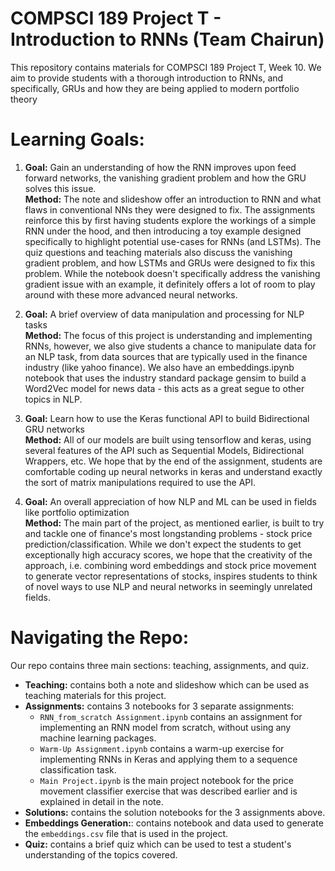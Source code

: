 # COMPSCI 189 Project T - Introduction to RNNs (Team Chairun) 
This repository contains materials for COMPSCI 189 Project T, Week 10. We aim to provide students with a thorough introduction to RNNs, and specifically, GRUs and how they are being applied to modern portfolio theory

# Learning Goals: 
1) **Goal:** Gain an understanding of how the RNN improves upon feed forward networks, the vanishing gradient problem and how the GRU solves this issue. <br>
   **Method:** The note and slideshow offer an introduction to RNN and what flaws in conventional NNs they were designed to fix. The assignments reinforce this by first having students explore the workings of a simple RNN under the hood, and then introducing a toy example designed specifically to highlight potential use-cases for RNNs (and LSTMs). The quiz questions and teaching materials also discuss the vanishing gradient problem, and how LSTMs and GRUs were designed to fix this problem. While the notebook doesn't specifically address the vanishing gradient issue with an example, it definitely offers a lot of room to play around with these more advanced neural networks. 
   
2) **Goal:** A brief overview of data manipulation and processing for NLP tasks <br>
   **Method:** The focus of this project is understanding and implementing RNNs, however, we also give students a chance to manipulate data for an NLP task, from data sources that are typically used in the finance industry (like yahoo finance). We also have an embeddings.ipynb notebook that uses the industry standard package gensim to build a Word2Vec model for news data - this acts as a great segue to other topics in NLP. 

3) **Goal:** Learn how to use the Keras functional API to build Bidirectional GRU networks <br>
   **Method:** All of our models are built using tensorflow and keras, using several features of the API such as Sequential Models, Bidirectional Wrappers, etc. We hope that by the end of the assignment, students are comfortable coding up neural networks in keras and understand exactly the sort of matrix manipulations required to use the API.
   
4) **Goal:** An overall appreciation of how NLP and ML can be used in fields like portfolio optimization <br>
   **Method:** The main part of the project, as mentioned earlier, is built to try and tackle one of finance's most longstanding problems - stock price prediction/classification. While we don't expect the students to get exceptionally high accuracy scores, we hope that the creativity of the approach, i.e. combining word embeddings and stock price movement to generate vector representations of stocks, inspires students to think of novel ways to use NLP and neural networks in seemingly unrelated fields.

# Navigating the Repo: 
Our repo contains three main sections: teaching, assignments, and quiz.

- **Teaching:** contains both a note and slideshow which can be used as teaching materials for this project.
- **Assignments:** contains 3 notebooks for 3 separate assignments:
  - `RNN_from_scratch Assignment.ipynb` contains an assignment for implementing an RNN model from scratch, without using any machine learning packages.
  - `Warm-Up Assignment.ipynb` contains a warm-up exercise for implementing RNNs in Keras and applying them to a sequence classification task.
  - `Main Project.ipynb` is the main project notebook for the price movement classifier exercise that was described earlier and is explained in detail in the note.
- **Solutions:** contains the solution notebooks for the 3 assignments above.
- **Embeddings Generation:**: contains notebook and data used to generate the `embeddings.csv` file that is used in the project.
- **Quiz:** contains a brief quiz which can be used to test a student's understanding of the topics covered.
